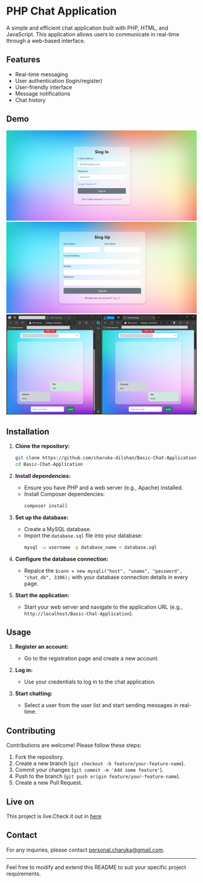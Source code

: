 # PHP Chat Application

A simple and efficient chat application built with PHP, HTML, and JavaScript. This application allows users to communicate in real-time through a web-based interface.

## Features

- Real-time messaging
- User authentication (login/register)
- User-friendly interface
- Message notifications
- Chat history

## Demo

![Chat Application Screenshot](assets/screenshot1.png)
![Chat Application Screenshot](assets/screenshot2.png)
![Chat Application Screenshot](assets/screenshot3.png)

## Installation

1. **Clone the repository:**
    ```sh
    git clone https://github.com/charuka-dilshan/Basic-Chat-Application.git
    cd Basic-Chat-Application
    ```

2. **Install dependencies:**
    - Ensure you have PHP and a web server (e.g., Apache) installed.
    - Install Composer dependencies:
        ```sh
        composer install
        ```

3. **Set up the database:**
    - Create a MySQL database.
    - Import the `database.sql` file into your database:
        ```sh
        mysql -u username -p database_name < database.sql
        ```

4. **Configure the database connection:**
    - Repalce the `$conn = new mysqli("host", "uname", "password", "chat_db", 3306);` with your database connection details in every page.

5. **Start the application:**
    - Start your web server and navigate to the application URL (e.g., `http://localhost/Basic-Chat-Application`).

## Usage

1. **Register an account:**
    - Go to the registration page and create a new account.

2. **Log in:**
    - Use your credentials to log in to the chat application.

3. **Start chatting:**
    - Select a user from the user list and start sending messages in real-time.

## Contributing

Contributions are welcome! Please follow these steps:

1. Fork the repository.
2. Create a new branch (`git checkout -b feature/your-feature-name`).
3. Commit your changes (`git commit -m 'Add some feature'`).
4. Push to the branch (`git push origin feature/your-feature-name`).
5. Create a new Pull Request.

## Live on

This project is live.Check it out in [here](http://chatapp-charuka.free.nf/)

## Contact

For any inquiries, please contact [personal.charuka@gmail.com](mailto:personal.charuka@gmail.com).

---

Feel free to modify and extend this README to suit your specific project requirements.
